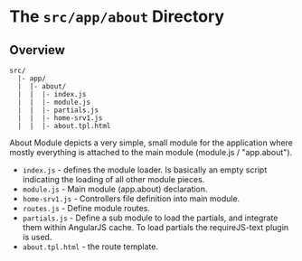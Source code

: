 # The `src/app/about` Directory

## Overview

```
src/
  |- app/
  |  |- about/
  |  |  |- index.js
  |  |  |- module.js
  |  |  |- partials.js
  |  |  |- home-srv1.js
  |  |  |- about.tpl.html
```

About Module depicts a very simple, small module for the application where
mostly everything is attached to the main module (module.js / "app.about").

- `index.js` - defines the module loader. Is basically an empty script indicating the loading of all other module pieces.
- `module.js` - Main module (app.about) declaration.
- `home-srv1.js` - Controllers file definition into main module.
- `routes.js` - Define module routes.
- `partials.js` - Define a sub module to load the partials, and integrate them within AngularJS cache.
    To load partials the requireJS-text plugin is used.
- `about.tpl.html` - the route template.

